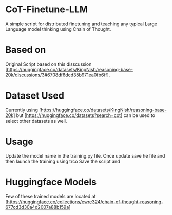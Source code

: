 # CoT-Finetune-LLM
A simple script for distributed finetuning and teaching any typical Large Language model thinking using Chain of Thought.   

# Based on 
Original Script based on this disscussion [https://huggingface.co/datasets/KingNish/reasoning-base-20k/discussions/3#6708df6dcd35b971ea0fb6ff].

# Dataset Used
Currently using [https://huggingface.co/datasets/KingNish/reasoning-base-20k] but [https://huggingface.co/datasets?search=cot] can be used to select other datasets as well.

# Usage
Update the model name in the training.py file. Once update save he file and then launch the training using trco
Save the script and 

# Huggingface Models
Few of these trained models are located at [https://huggingface.co/collections/ewre324/chain-of-thought-reasoning-677cd3d30a4d2007a88b159a]
